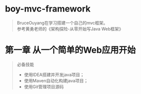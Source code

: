 # boy-mvc-framework
> BruceOuyang在学习搭建一个自己的mvc框架。  
> 参考黄勇老师的《架构探险-从零开始写Java Web框架》

# 第一章 从一个简单的Web应用开始
> 必备技能  
> - 使用IDEA搭建并开发java项目；
> - 使用Maven自动化构建java项目；
> - 使用Git管理项目源码



